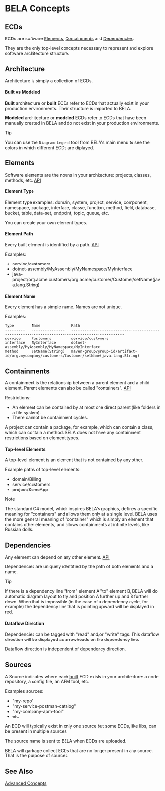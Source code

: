 # BELA Concepts

## ECDs

ECDs are software [Elements](#elements), [Containments](#containments) and [Dependencies](#dependencies).

They are the only top-level concepts necessary to represent and explore software architecture structure.


## Architecture

Architecture is simply a collection of ECDs.

#### Built vs Modeled

**Built** architecture or **built** ECDs refer to ECDs that actually exist in your production environments. Their structure is imported to BELA.

**Modeled** architecture or **modeled** ECDs refer to ECDs that have been manually created in BELA and do not exist in your production environments.

> [!TIP]
> You can use the `Diagram Legend` tool from BELA's main menu to see the colors in which different ECDs are diplayed.


## Elements

Software elements are the nouns in your architecture: projects, classes, methods, etc. [API](/API.md#upsert-element)

#### Element Type

Element type examples: domain, system, project, service, component, namespace, package, interface, classe, function, method, field, database, bucket, table, data-set, endpoint, topic, queue, etc.

You can create your own element types.

#### Element Path

Every built element is identified by a path. [API](/API.md#elementpath)

Examples:
 - service/customers
 - dotnet-assembly/MyAssembly/MyNamespace/MyInterface
 - java-project/org.acme:customers/org.acme/customer/Customer/setName(java.lang.String)

#### Element Name

Every element has a simple name. Names are not unique.

Examples:
```
Type        Name              Path
---------   ---------------   ----------------------------------------------------------------------------------------------
service     Customers         service/customers
interface   MyInterface       dotnet-assembly/MyAssembly/MyNamespace/MyInterface
method      setName(String)   maven-group/group-id/artifact-id/org.mycompany/customers/Customer/setName(java.lang.String)
```


## Containments

A containment is the relationship between a parent element and a child element. Parent elements can also be called "containers". [API](/API.md#add-containments)

Restrictions:
 - An element can be contained by at most one direct parent (like folders in a file system).
 - There cannot be containment cycles.

A project can contain a package, for example, which can contain a class, which can contain a method. BELA does not have any containment restrictions based on element types.

#### Top-level Elements

A top-level element is an element that is not contained by any other.

Example paths of top-level elements:
 - domain/Billing
 - service/customers
 - project/SomeApp

> [!NOTE]
> The standard C4 model, which inspires BELA's graphics, defines a specific meaning for "containers" and allows them only at a single level. BELA uses the more general meaning of "container" which is simply an element that contains other elements, and allows containments at infinite levels, like Russian dolls.

## Dependencies

Any element can depend on any other element. [API](/API.md#add-dependencies)

Dependencies are uniquely identified by the path of both elements and a name.

> [!TIP]
> If there is a dependency line "from" element A "to" element B, BELA will do automatic diagram layout to try and position A further up and B further down. When that is impossible (in the case of a dependency cycle, for example) the dependency line that is pointing upward will be displayed in red.

#### Dataflow Direction

Dependencies can be tagged with "read" and/or "write" tags. This dataflow direction will be displayed as arrowheads on the dependency line.

Dataflow direction is independent of dependency direction.


## Sources

A Source indicates where each [built](#built-vs-modeled) ECD exists in your architecture: a code repository, a config file, an APM tool, etc.

Examples sources:
 - "my-repo"
 - "my-service-postman-catalog"
 - "my-company-apm-tool"
 - etc

An ECD will typically exist in only one source but some ECDs, like libs, can be present in multiple sources.

The source name is sent to BELA when ECDs are uploaded.

BELA will garbage collect ECDs that are no longer present in any source. That is the purpose of sources.

## See Also

[Advanced Concepts](Concepts-Advanced.md)
